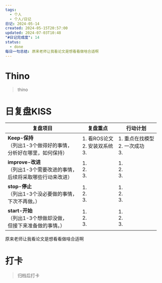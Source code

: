 ```yaml
---
tags:
  - 个人
  - 个人/日记
日记: 2024-05-14
created: 2024-05-15T20:57:00
updated: 2024-07-03T10:48
"#日记完成度": 14
status:
  - done
每日一句总结: 原来老师让我看论文是想看看做啥合适啊
---
```


# Thino
> thino

# 日复盘KISS
| **复盘项目**                                             | **复盘重点**                     | **行动计划**                    |
| ---------------------------------------------------- | ---------------------------- | --------------------------- |
| **Keep-保持**<br>（列出1-3个做得好的事情，<br>   分析好在哪里，如何保持）     | 1.  看ROS论文<br>2. 安装双系统<br>3. | 1.  重点在找模型<br>2. 一次成功<br>3. |
| **improve-改进**<br>（列出1-3个需要改进的事情，<br>  后续将采取哪些行动来改进） | 1.  <br>2. <br>3.            | 1.  <br>2. <br>3.           |
| **stop-停止**<br>（列出1-3个没必要做的事情，<br>下次不再做。）            | 1.  <br>2. <br>3.            | 1.  <br>2. <br>3.           |
| **start-开始**<br>（列出1-3个想做却没做，<br>但接下来准备做的事情。）        | 1.  <br>2. <br>3.            | 1.  <br>2. <br>3.           |
原来老师让我看论文是想看看做啥合适啊


# 打卡
> 归档后打卡


